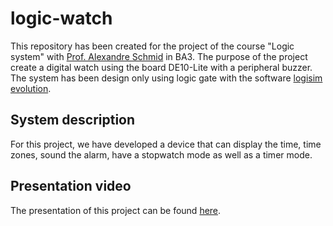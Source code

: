 # logic-watch

This repository has been created for the project of the course "Logic system" with <a href="https://people.epfl.ch/alexandre.schmid">Prof. Alexandre Schmid</a> in BA3. The purpose of the project create a digital watch using the board DE10-Lite with a peripheral buzzer. The system has been design only using logic gate with the software <a href="https://github.com/logisim-evolution/logisim-evolution"> logisim evolution</a>. 

## System description 

For this project, we have developed a device that can display the time, time zones, sound the alarm, have a stopwatch mode as well as a timer mode.

## Presentation video

The presentation of this project can be found <a href="https://youtu.be/Nt_p1-IWtGc">here</a>.
